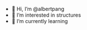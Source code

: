 - 👋 Hi, I’m @albertpang
- 👀 I’m interested in structures
- 🌱 I’m currently learning 

<!---
albertpang/albertpang is a ✨ special ✨ repository because its `README.md` (this file) appears on your GitHub profile.
You can click the Preview link to take a look at your changes.
--->
